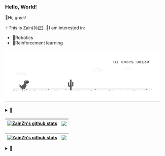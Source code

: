 ### Hello, World!
👋Hi, guys! 

✨This is Zain(孙正).
🤔I am interested in:
- 🤖️Robotics 
- 🧠Reinforcement learning


![Dino](https://raw.githubusercontent.com/praveenscience/praveenscience/master/dino.gif)

<details>
<summary>🌱</summary>
<pre><code>

<!--START_SECTION:waka-->
**I'm an Early 🐤** 

```text
🌞 Morning    44 commits     ██░░░░░░░░░░░░░░░░░░░░░░░   10.3% 
🌆 Daytime    225 commits    █████████████░░░░░░░░░░░░   52.69% 
🌃 Evening    150 commits    ████████░░░░░░░░░░░░░░░░░   35.13% 
🌙 Night      8 commits      ░░░░░░░░░░░░░░░░░░░░░░░░░   1.87%

```
📅 **I'm Most Productive on Thursday** 

```text
Monday       64 commits     ███░░░░░░░░░░░░░░░░░░░░░░   14.99% 
Tuesday      52 commits     ███░░░░░░░░░░░░░░░░░░░░░░   12.18% 
Wednesday    93 commits     █████░░░░░░░░░░░░░░░░░░░░   21.78% 
Thursday     117 commits    ██████░░░░░░░░░░░░░░░░░░░   27.4% 
Friday       68 commits     ████░░░░░░░░░░░░░░░░░░░░░   15.93% 
Saturday     22 commits     █░░░░░░░░░░░░░░░░░░░░░░░░   5.15% 
Sunday       11 commits     ░░░░░░░░░░░░░░░░░░░░░░░░░   2.58%

```


📊 **This Week I Spent My Time On** 

```text
⌚︎ Time Zone: Asia/Shanghai

💬 Programming Languages: 
C++                      6 hrs 34 mins       ███████████████░░░░░░░░░░   62.9% 
Python                   2 hrs 28 mins       ██████░░░░░░░░░░░░░░░░░░░   23.74% 
C                        21 mins             ░░░░░░░░░░░░░░░░░░░░░░░░░   3.39% 
CMake                    16 mins             ░░░░░░░░░░░░░░░░░░░░░░░░░   2.6% 
ObjectiveC               14 mins             ░░░░░░░░░░░░░░░░░░░░░░░░░   2.24%

🔥 Editors: 
CLion                    10 hrs 15 mins      ████████████████████████░   98.3% 
VS Code                  9 mins              ░░░░░░░░░░░░░░░░░░░░░░░░░   1.52% 
PyCharm                  1 min               ░░░░░░░░░░░░░░░░░░░░░░░░░   0.18%

💻 Operating System: 
Linux                    10 hrs 26 mins      █████████████████████████   100.0%

```

**I Mostly Code in Python** 

```text
Python                   8 repos             ███████████░░░░░░░░░░░░░░   44.44% 
C++                      6 repos             ████████░░░░░░░░░░░░░░░░░   33.33% 
Jupyter Notebook         2 repos             ██░░░░░░░░░░░░░░░░░░░░░░░   11.11% 
C                        2 repos             ██░░░░░░░░░░░░░░░░░░░░░░░   11.11%

```



 Last Updated on 29/10/2022 01:58:42 UTC
<!--END_SECTION:waka-->
</code></pre>
</details>



#### 
| <a href="https://github.com/ZainZh/github-readme-stats"><img align="center" src="https://github-readme-stats-an0fxpx8x-zainzh.vercel.app/api/top-langs/?username=ZainZh&layout=compact&show_icons=true&include_all_commits=true&theme=buefy&hide_border=true" alt="ZainZh's github stats" /></a> | <a href="https://github.com/ZainZh/github-readme-stats"><img align="center" src="https://github-readme-stats-an0fxpx8x-zainzh.vercel.app/api/wakatime?username=ZainZh&layout=compact&theme=buefy&hide_border=true" /></a> |
| ------------- | ------------- |

#### 
| <a href="https://github.com/ZainZh/github-readme-stats"><img align="center" src="https://github-readme-stats-an0fxpx8x-zainzh.vercel.app/api?username=ZainZh&show_icons=true&include_all_commits=true&theme=buefy&hide_border=true" alt="ZainZh's github stats" /></a> | <a href="https://github.com/ZainZh/github-readme-stats"><img align="center" src="https://github-readme-streak-stats.herokuapp.com/?user=ZainZh&layout=compact&theme=buefy&hide_border=true" /></a> |
| --- | --- |


<details>
<summary>💬</summary>
<pre><code>

Most Used Languages: The language that I used most in all projects.
Wakatime Stats: My working time stats in the past seven days.
Github stats: My growth process.
</code></pre>
</details>

<!--
**ZainZh/ZainZh** is a ✨ _special_ ✨ repository because its `README.md` (this file) appears on your GitHub profile.

Here are some ideas to get you started:

- 🔭 I’m currently working on ...
- 🌱 I’m currently learning ...
- 👯 I’m looking to collaborate on ...
- 🤔 I’m looking for help with ...
- 💬 Ask me about ...
- 📫 How to reach me: ...
- 😄 Pronouns: ...
- ⚡ Fun fact: ...
-->

